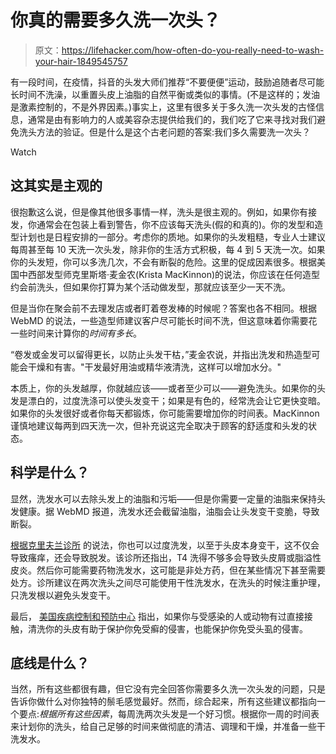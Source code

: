 # 你真的需要多久洗一次头？

> 原文：<https://lifehacker.com/how-often-do-you-really-need-to-wash-your-hair-1849545757>

有一段时间，在疫情，抖音的头发大师们推荐“不要便便”运动，鼓励追随者尽可能长时间不洗澡，以重置头皮上油脂的自然平衡或类似的事情。(不是这样的；发油是激素控制的，不是外界因素。)事实上，这里有很多关于多久洗一次头发的古怪信息，通常是由有影响力的人或美容杂志提供给我们的，我们吃了它来寻找对我们避免洗头方法的验证。但是什么是这个古老问题的答案:我们多久需要洗一次头？

Watch

## **这其实是主观的**

很抱歉这么说，但是像其他很多事情一样，洗头是很主观的。例如，如果你有接发，你通常会在包装上看到警告，你不应该每天洗头(假的和真的)。你的发型和造型计划也是日程安排的一部分。考虑你的质地。如果你的头发粗糙，专业人士建议每周甚至每 10 天洗一次头发，除非你的生活方式积极，每 4 到 5 天洗一次。如果你的头发短，你可以多洗几次，不会有断裂的危险。这里的促成因素很多。根据美国中西部发型师克里斯塔·麦金农(Krista MacKinnon)的说法，你应该在任何造型约会前洗头，但如果你打算为某个活动做发型，那就应该至少一天不洗。

但是当你在聚会前不去理发店或者盯着卷发棒的时候呢？答案也各不相同。根据 WebMD 的说法，一些造型师建议客户尽可能长时间不洗，但这意味着你需要花一些时间来计算你的*时间有多长*。

“卷发或金发可以留得更长，以防止头发干枯，”麦金农说，并指出洗发和热造型可能会干燥和有害。"干发最好用油或精华液清洗，这样可以增加水分。"

本质上，你的头发越厚，你就越应该——或者至少可以——避免洗头。如果你的头发是漂白的，过度洗涤可以使头发变干；如果是有色的，经常洗会让它更快变暗。如果你的头发很好或者你每天都锻炼，你可能需要增加你的时间表。MacKinnon 谨慎地建议每两到四天洗一次，但补充说这完全取决于顾客的舒适度和头发的状态。

## **科学是什么？**

显然，洗发水可以去除头发上的油脂和污垢——但是你需要一定量的油脂来保持头发健康。据 WebMD 报道，洗发水还会截留油脂，油脂会让头发变干变脆，导致断裂。

[根据克里夫兰诊所](https://health.clevelandclinic.org/the-dirty-truth-about-washing-your-hair/) 的说法，你也可以过度洗发，以至于头皮本身变干，这不仅会导致瘙痒，还会导致脱发。该诊所还指出，T4 洗得不够多会导致头皮屑或脂溢性皮炎。然后你可能需要药物洗发水，这可能是非处方药，但在某些情况下甚至需要处方。诊所建议在两次洗头之间尽可能使用干性洗发水，在洗头的时候注重护理，只洗发根以避免头发变干。

最后， [美国疾病控制和预防中心](https://www.cdc.gov/hygiene/personal-hygiene/hair-scalp.html) 指出，如果你与受感染的人或动物有过直接接触，清洗你的头皮有助于保护你免受癣的侵害，也能保护你免受头虱的侵害。

## **底线是什么？**

当然，所有这些都很有趣，但它没有完全回答你需要多久洗一次头发的问题，只是告诉你做什么对你独特的鬃毛感觉最好。然而，综合起来，所有这些建议都指向一个要点:*根据所有这些因素*，每周洗两次头发是一个好习惯。根据你一周的时间表来计划你的洗头，给自己足够的时间来做彻底的清洁、调理和干燥，并准备一些干洗发水。